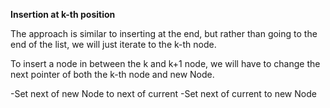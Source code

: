 **Insertion at k-th position**

The approach is similar to inserting at the end, but rather than going to the end of the list, we will just iterate to the k-th node.

To insert a node in between the k and k+1 node, we will have to change the next pointer of both the k-th node and new Node.

-Set next of new Node to next of current
-Set next of current to new Node

